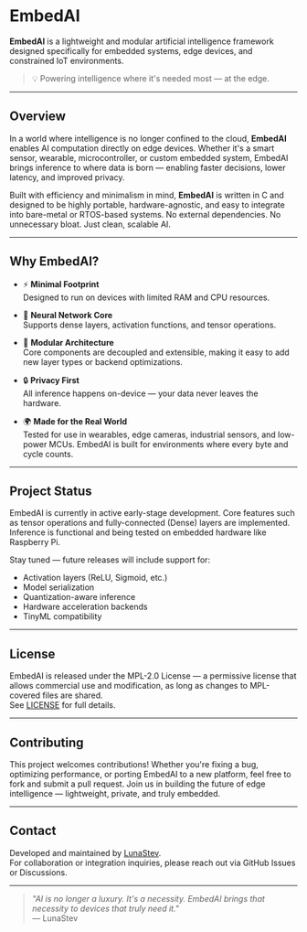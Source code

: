# EmbedAI

**EmbedAI** is a lightweight and modular artificial intelligence framework designed specifically for embedded systems, edge devices, and constrained IoT environments.

> 💡 Powering intelligence where it's needed most — at the edge.

---

## Overview

In a world where intelligence is no longer confined to the cloud, **EmbedAI** enables AI computation directly on edge devices. Whether it's a smart sensor, wearable, microcontroller, or custom embedded system, EmbedAI brings inference to where data is born — enabling faster decisions, lower latency, and improved privacy.

Built with efficiency and minimalism in mind, **EmbedAI** is written in C and designed to be highly portable, hardware-agnostic, and easy to integrate into bare-metal or RTOS-based systems. No external dependencies. No unnecessary bloat. Just clean, scalable AI.

---

## Why EmbedAI?

- ⚡ **Minimal Footprint**  
  Designed to run on devices with limited RAM and CPU resources.

- 🧠 **Neural Network Core**  
  Supports dense layers, activation functions, and tensor operations.

- 🧩 **Modular Architecture**  
  Core components are decoupled and extensible, making it easy to add new layer types or backend optimizations.

- 🔒 **Privacy First**  
  All inference happens on-device — your data never leaves the hardware.

- 🌍 **Made for the Real World**  
  Tested for use in wearables, edge cameras, industrial sensors, and low-power MCUs. EmbedAI is built for environments where every byte and cycle counts.

---

## Project Status

EmbedAI is currently in active early-stage development. Core features such as tensor operations and fully-connected (Dense) layers are implemented. Inference is functional and being tested on embedded hardware like Raspberry Pi.

Stay tuned — future releases will include support for:

- Activation layers (ReLU, Sigmoid, etc.)
- Model serialization
- Quantization-aware inference
- Hardware acceleration backends
- TinyML compatibility

---

## License

EmbedAI is released under the MPL-2.0 License — a permissive license that allows commercial use and modification, as long as changes to MPL-covered files are shared.  
See [LICENSE](LICENSE) for full details.

---

## Contributing

This project welcomes contributions! Whether you're fixing a bug, optimizing performance, or porting EmbedAI to a new platform, feel free to fork and submit a pull request.
Join us in building the future of edge intelligence — lightweight, private, and truly embedded.

---

## Contact

Developed and maintained by [LunaStev](https://github.com/LunaStev).  
For collaboration or integration inquiries, please reach out via GitHub Issues or Discussions.

---

> _"AI is no longer a luxury. It's a necessity. EmbedAI brings that necessity to devices that truly need it."_  
> — LunaStev
